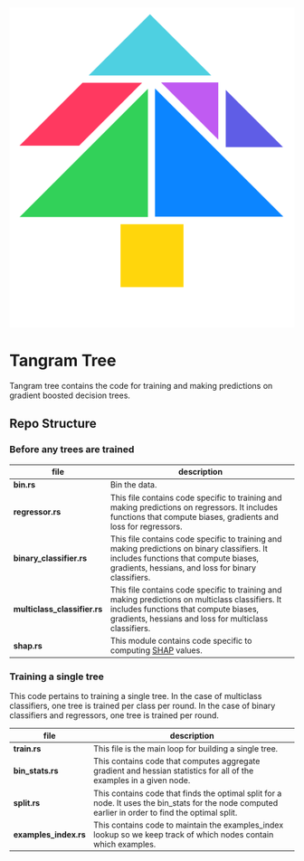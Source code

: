 <p align="center">
  <img src="TangramTree.svg" title="Tangram">
</p>

# Tangram Tree
Tangram tree contains the code for training and making predictions on gradient boosted decision trees.

## Repo Structure

### Before any trees are trained

|file                         | description           |
|-----------------------------|-----------------------|
|**bin.rs**                   | Bin the data.         |
|**regressor.rs**             |This file contains code specific to training and making predictions on regressors. It includes functions that compute biases, gradients and loss for regressors.|
|**binary_classifier.rs**     |This file contains code specific to training and making predictions on binary classifiers. It includes functions that compute biases, gradients, hessians, and loss for binary classifiers.|
|**multiclass_classifier.rs** |This file contains code specific to training and making predictions on multiclass classifiers. It includes functions that compute biases, gradients, hessians and loss for multiclass classifiers.|
|**shap.rs**                  | This module contains code specific to computing [SHAP](https://github.com/slundberg/shap) values.|

### Training a single tree
This code pertains to training a single tree. In the case of multiclass classifiers, one tree is trained per class per round. In the case of binary classifiers and regressors, one tree is trained per round. 

| file                | description|
|---------------------|------------|
|**train.rs**         | This file is the main loop for building a single tree. |
|**bin_stats.rs**     | This contains code that computes aggregate gradient and hessian statistics for all of the examples in a given node. |
| **split.rs**        |  This contains code that finds the optimal split for a node. It uses the bin_stats for the node computed earlier in order to find the optimal split.|
|**examples_index.rs**| This contains code to maintain the examples_index lookup so we keep track of which nodes contain which examples.|
